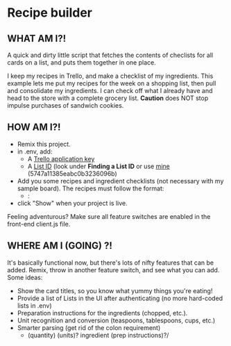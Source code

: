 # Recipe builder

## WHAT AM I?!

A quick and dirty little script that fetches the contents of checlists for all cards on a list, and puts them together in one place. 

I keep my recipes in Trello, and make a checklist of my ingredients. This example lets me put my recipes for the week on a shopping list, then pull and consolidate my ingredients. I can check off what I already have and head to the store with a complete grocery list. **Caution** does NOT stop impulse purchases of sandwich cookies.

## HOW AM I?!

  - Remix this project.
  - in .env, add:
    - A [Trello application key](https://trello.com/app-key) 
    - A [List ID](https://developers.trello.com/get-started/start-building) (look under **Finding a List ID** or use [mine](https://trello.com/b/Ru420W0r/recipe-demo-board) (5747a11385eabc0b3236096b)
  - Add you some recipes and ingredient checklists (not necessary with my sample board). The recipes must follow the format:
    - <quantity> <unit>: <ingredient> 
  - click "Show" when your project is live.

Feeling adventurous? Make sure all feature switches are enabled in the front-end client.js file.

## WHERE AM I (GOING) ?!

It's basically functional now, but there's lots of nifty features that can be added. Remix, throw in another feature switch, and see what you can add. Some ideas:

  - Show the card titles, so you know what yummy things you're eating!
  - Provide a list of Lists in the UI after authenticating (no more hard-coded lists in .env)
  - Preparation instructions for the ingredients (chopped, etc.).
  - Unit recognition and conversion (teaspoons, tablespoons, cups, etc.)
  - Smarter parsing (get rid of the colon requirement)
    - (quantity) (units)? ingredient \(prep instructions\)?/

